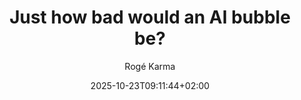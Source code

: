 ---
layout: post
title: "Just how bad would an AI bubble be?"
link: https://www.theatlantic.com/economy/archive/2025/09/ai-bubble-us-economy/684128
author: "Rogé Karma"
published_date: "07/09/2025"
description: "L'ensemble de l'économie américaine est soutenu par la promesse de gains de productivité par l'IA qui semblent très loin de se concrétiser."
language: "en"
categories: "articles"
tags: "ia"
og-tags: "ia"
date: "2025-10-23T09:11:44+02:00"
permalink: /:categories/:year/:month/:day/:title/
---